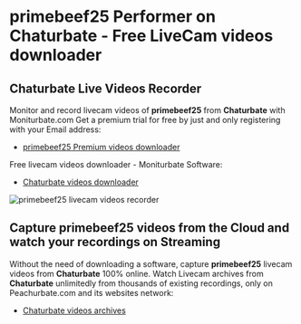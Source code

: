# primebeef25 Performer on Chaturbate - Free LiveCam videos downloader

## Chaturbate Live Videos Recorder

Monitor and record livecam videos of **primebeef25** from **Chaturbate** with Moniturbate.com
Get a premium trial for free by just and only registering with your Email address:
* [primebeef25 Premium videos downloader](https://moniturbate.com/request-demo-licence-key.html)

Free livecam videos downloader - Moniturbate Software:
* [Chaturbate videos downloader](https://moniturbate.com/moniturbate-download-software.html)

![primebeef25 livecam videos recorder](https://peachurnet.com/templates/moniturbate-software.png)


## Capture primebeef25 videos from the Cloud and watch your recordings on Streaming

Without the need of downloading a software, capture **primebeef25** livecam videos from **Chaturbate** 100% online.
Watch Livecam archives from **Chaturbate** unlimitedly from thousands of existing recordings, only on Peachurbate.com and its websites network:
* [Chaturbate videos archives](https://peachurnet.com/)